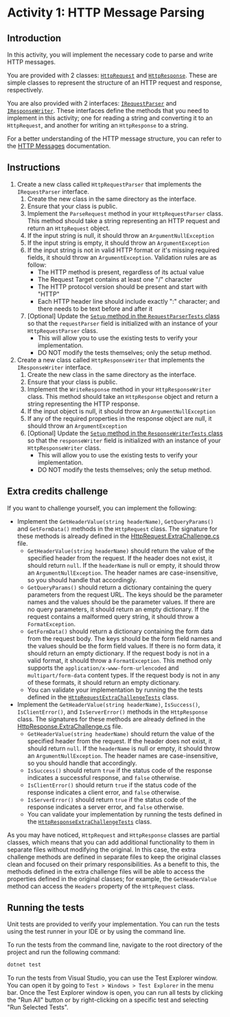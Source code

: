 # Activity 1: HTTP Message Parsing

## Introduction

In this activity, you will implement the necessary code to parse and write HTTP messages.

You are provided with 2 classes: [`HttpRequest`](https://github.com/ludanortmun/cetys-icc-hetplat/tree/main/1.HttpMessages/HttpMessages/HttpMessageParser/Models/HttpRequest.cs) and [`HttpResponse`](https://github.com/ludanortmun/cetys-icc-hetplat/tree/main/1.HttpMessages/HttpMessages/HttpMessageParser/Models/HttpResponse.cs). These are simple classes to represent the structure of 
an HTTP request and response, respectively.

You are also provided with 2 interfaces: [`IRequestParser`](https://github.com/ludanortmun/cetys-icc-hetplat/tree/main/1.HttpMessages/HttpMessages/HttpMessageParser/IRequestParser.cs) and [`IResponseWriter`](https://github.com/ludanortmun/cetys-icc-hetplat/tree/main/1.HttpMessages/HttpMessages/HttpMessageParser/IResponseWriter.cs). These interfaces define the methods that you need to implement in this activity; one for reading a string and converting it to an `HttpRequest`, and another for writing an `HttpResponse` to a string.

For a better understanding of the HTTP message structure, you can refer to the [HTTP Messages](https://developer.mozilla.org/en-US/docs/Web/HTTP/Guides/Messages) documentation.


## Instructions

1. Create a new class called `HttpRequestParser` that implements the `IRequestParser` interface. 
    1. Create the new class in the same directory as the interface. 
	1. Ensure that your class is public.
	1. Implement the `ParseRequest` method in your `HttpRequestParser` class. This method should take a string representing an HTTP request and return an `HttpRequest` object.
	2. If the input string is null, it should throw an `ArgumentNullException`
	3. If the input string is empty, it should throw an `ArgumentException`
	4. If the input string is not in valid HTTP format or it's missing required fields, it should throw an `ArgumentException`. Validation rules are as follow:
		- The HTTP method is present, regardless of its actual value
		- The Request Target contains at least one "/" character
		- The HTTP protocol version should be present and start with "HTTP"
		- Each HTTP header line should include exactly ":" character; and there needs to be text before and after it
	1. [Optional] Update the [`Setup` method in the `RequestParserTests` class](https://github.com/ludanortmun/cetys-icc-hetplat/tree/main/1.HttpMessages/HttpMessages/HttpMessageParser.Tests/RequestParserTests.cs?plain=1#L13) so that the `requestParser` field is initialized with an instance of your `HttpRequestParser` class. 
		- This will allow you to use the existing tests to verify your implementation.
		- DO NOT modify the tests themselves; only the setup method.
2. Create a new class called `HttpResponseWriter` that implements the `IResponseWriter` interface. 
	1. Create the new class in the same directory as the interface.
	1. Ensure that your class is public.
	1. Implement the `WriteResponse` method in your `HttpResponseWriter` class. This method should take an `HttpResponse` object and return a string representing the HTTP response.
	2. If the input object is null, it should throw an `ArgumentNullException`
	3. If any of the required properties in the response object are null, it should throw an `ArgumentException`
	1. [Optional] Update the [`Setup` method in the `ResponseWriterTests` class](https://github.com/ludanortmun/cetys-icc-hetplat/tree/main/1.HttpMessages/HttpMessages/HttpMessageParser.Tests/ResponseWriterTests.cs#L13) so that the `responseWriter` field is initialized with an instance of your `HttpResponseWriter` class.
		- This will allow you to use the existing tests to verify your implementation.
		- DO NOT modify the tests themselves; only the setup method.

## Extra credits challenge

If you want to challenge yourself, you can implement the following:

- Implement the `GetHeaderValue(string headerName)`, `GetQueryParams()` and `GetFormData()` methods in the `HttpRequest` class. The signature for these methods is already defined in the [HttpRequest.ExtraChallenge.cs](https://github.com/ludanortmun/cetys-icc-hetplat/blob/main/1.HttpMessages/HttpMessages/HttpMessageParser/Models/HttpRequest.ExtraChallenge.cs) file.
	- `GetHeaderValue(string headerName)` should return the value of the specified header from the request. If the header does not exist, it should return `null`. If the `headerName` is null or empty, it should throw an `ArgumentNullException`. The header names are case-insensitive, so you should handle that accordingly.
	- `GetQueryParams()` should return a dictionary containing the query parameters from the request URL. The keys should be the parameter names and the values should be the parameter values. If there are no query parameters, it should return an empty dictionary. If the request contains a malformed query string, it should throw a `FormatException`.
	- `GetFormData()` should return a dictionary containing the form data from the request body. The keys should be the form field names and the values should be the form field values. If there is no form data, it should return an empty dictionary. If the request body is not in a valid format, it should throw a `FormatException`. This method only supports the `application/x-www-form-urlencoded` and `multipart/form-data` content types. If the request body is not in any of these formats, it should return an empty dictionary.
	- You can validate your implementation by running the the tests defined in the [`HttpRequestExtraChallengeTests`](https://github.com/ludanortmun/cetys-icc-hetplat/tree/main/1.HttpMessages/HttpMessages/HttpMessageParser.Tests/HttpRequest.ExtraChallengeTests.cs) class.
- Implement the `GetHeaderValue(string headerName)`, `IsSuccess()`, `IsClientError()`, and `IsServerError()` methods in the `HttpResponse` class. The signatures for these methods are already defined in the [HttpResponse.ExtraChallenge.cs](https://github.com/ludanortmun/cetys-icc-hetplat/blob/main/1.HttpMessages/HttpMessages/HttpMessageParser/Models/HttpResponse.ExtraChallenge.cs) file.
	- `GetHeaderValue(string headerName)` should return the value of the specified header from the request. If the header does not exist, it should return `null`. If the `headerName` is null or empty, it should throw an `ArgumentNullException`. The header names are case-insensitive, so you should handle that accordingly.
	- `IsSuccess()` should return `true` if the status code of the response indicates a successful response, and `false` otherwise.
	- `IsClientError()` should return `true` if the status code of the response indicates a client error, and `false` otherwise.
	- `IsServerError()` should return `true` if the status code of the response indicates a server error, and `false` otherwise.
	- You can validate your implementation by running the tests defined in the [`HttpResponseExtraChallengeTests`](https://github.com/ludanortmun/cetys-icc-hetplat/tree/main/1.HttpMessages/HttpMessages/HttpMessageParser.Tests/HttpResponse.ExtraChallengeTests.cs) class.

As you may have noticed, `HttpRequest` and `HttpResponse` classes are partial classes, which means that you can add additional functionality to them in separate files without modifying the original. In this case, the extra challenge methods are defined in separate files to keep the original classes clean and focused on their primary responsibilities. As a benefit to this, the methods defined in the extra challenge files will be able to access the properties defined in the original classes; for example, the `GetHeaderValue` method can access the `Headers` property of the `HttpRequest` class.

## Running the tests

Unit tests are provided to verify your implementation. You can run the tests using the test runner in your IDE or by using the command line.

To run the tests from the command line, navigate to the root directory of the project and run the following command:
```bash
dotnet test
```

To run the tests from Visual Studio, you can use the Test Explorer window. You can open it by going to `Test > Windows > Test Explorer` in the menu bar. Once the Test Explorer window is open, you can run all tests by clicking the "Run All" button or by right-clicking on a specific test and selecting "Run Selected Tests".